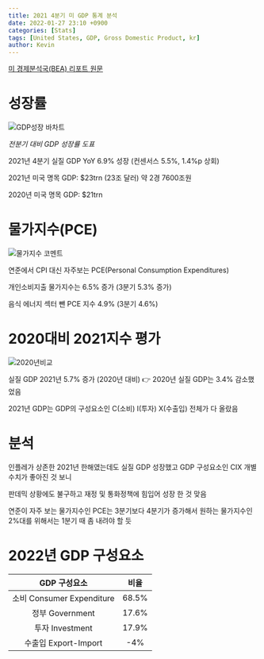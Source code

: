 ```yaml
---
title: 2021 4분기 미 GDP 통계 분석
date: 2022-01-27 23:10 +0900
categories: [Stats]
tags: [United States, GDP, Gross Domestic Product, kr]
author: Kevin
---
```

[미 경제분석국(BEA) 리포트 원문](https://www.bea.gov/sites/default/files/2022-01/gdp4q21_adv.pdf)

# 성장률

![GDP성장 바차트](https://kevwoo.github.io/assets/20220127/gdp_barchart.png)

*전분기 대비 GDP 성장률 도표*


2021년 4분기 실질 GDP YoY  6.9% 성장 (컨센서스 5.5%, 1.4%p 상회)

2021년 미국 명목 GDP: $23trn (23조 달러) 약 2경 7600조원 

2020년 미국 명목 GDP: $21trn


# 물가지수(PCE)

![물가지수 코멘트](https://kevwoo.github.io/assets/20220127/PCE.png)

연준에서 CPI 대신 자주보는 PCE(Personal Consumption Expenditures) 

개인소비지출 물가지수는 6.5% 증가 (3분기 5.3% 증가)

음식 에너지 섹터 뺀 PCE 지수 4.9% (3분기 4.6%)



# 2020대비 2021지수 평가

![2020년비교](https://kevwoo.github.io/assets/20220127/real_GDP.png)

실질 GDP 2021년 5.7% 증가 (2020년 대비) 👉 2020년 실질 GDP는 3.4% 감소했었음

2021년 GDP는 GDP의 구성요소인 C(소비) I(투자) X(수출입) 전체가 다 올랐음 







# 분석

인플레가 상존한 2021년 한해였는데도 실질 GDP 성장했고 GDP 구성요소인 CIX 개별수치가 좋아진 것 보니 

판데믹 상황에도 불구하고 재정 및 통화정책에 힘입어 성장 한 것 맞음

연준이 자주 보는 물가지수인 PCE는 3분기보다 4분기가 증가해서 원하는 물가지수인 2%대를 위해서는 1분기 때 좀 내려야 할 듯




# 2022년 GDP 구성요소 

|GDP 구성요소 |비율  |
|:---:|:---:|
|소비 Consumer Expenditure| 68.5%|
|정부 Government | 17.6%|
|투자 Investment | 17.9%|
|수출입 Export-Import| -4%|

